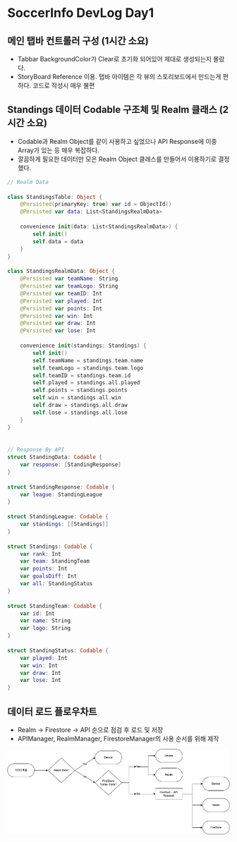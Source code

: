 # SoccerInfo DevLog Day1

## 메인 탭바 컨트롤러 구성 (1시간 소요)
- Tabbar BackgroundColor가 Clear로 초기화 되어있어 제대로 생성되는지 몰랐다.
- StoryBoard Reference 이용. 탭바 아이템은 각 뷰의 스토리보드에서 만드는게 편하다. 코드로 작성시 매우 불편

## Standings 데이터 Codable 구조체 및 Realm 클래스 (2시간 소요)
- Codable과 Realm Object를 같이 사용하고 싶었으나 API Response에 이중 Array가 있는 등 매우 복잡하다.
- 깔끔하게 필요한 데이터만 모은 Realm Object 클래스를 만들어서 이용하기로 결정했다.
```swift
// Realm Data

class StandingsTable: Object {
    @Persisted(primaryKey: true) var id = ObjectId()
    @Persisted var data: List<StandingsRealmData>

    convenience init(data: List<StandingsRealmData>) {
        self.init()
        self.data = data
    }
}

class StandingsRealmData: Object {
    @Persisted var teamName: String
    @Persisted var teamLogo: String
    @Persisted var teamID: Int
    @Persisted var played: Int
    @Persisted var points: Int
    @Persisted var win: Int
    @Persisted var draw: Int
    @Persisted var lose: Int
    
    convenience init(standings: Standings) {
        self.init()
        self.teamName = standings.team.name
        self.teamLogo = standings.team.logo
        self.teamID = standings.team.id
        self.played = standings.all.played
        self.points = standings.points
        self.win = standings.all.win
        self.draw = standings.all.draw
        self.lose = standings.all.lose
    }
}
    

// Response By API
struct StandingData: Codable {
    var response: [StandingResponse]
}

struct StandingResponse: Codable {
    var league: StandingLeague
}

struct StandingLeague: Codable {
    var standings: [[Standings]]
}

struct Standings: Codable {
    var rank: Int
    var team: StandingTeam
    var points: Int
    var goalsDiff: Int
    var all: StandingStatus
}

struct StandingTeam: Codable {
    var id: Int
    var name: String
    var logo: String
}

struct StandingStatus: Codable {
    var played: Int
    var win: Int
    var draw: Int
    var lose: Int
}
```

## 데이터 로드 플로우차트
- Realm -> Firestore -> API 순으로 점검 후 로드 및 저장
- APIManager, RealmManager, FirestoreManager의 사용 순서를 위해 제작

![FlowChart](./DataFlow.png)